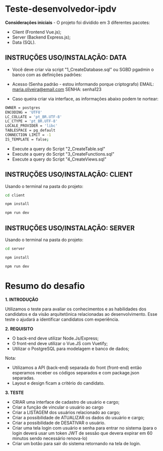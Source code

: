 # Teste-desenvolvedor-ipdv

**Considerações iniciais** -  O projeto foi dividido em 3 diferentes pacotes: 
- Client (Frontend Vue.js);
- Server (Backend Express.js);
- Data (SQL).

## INSTRUÇÕES USO/INSTALAÇÃO: DATA
- Você deve criar via script "1_CreateDatabase.sql" ou SGBD pgadmin o banco com as definições padrões:

- Acesso (Senha padrão - estou informando porque criptografo)
EMAIL: maria.oliveira@email.com
SENHA: senha123

- Caso queira criar via interface, as informações abaixo podem te nortear:
```sh 
OWNER = postgres
ENCODING = 'UTF8'
LC_COLLATE = 'pt_BR.UTF-8'
LC_CTYPE = 'pt_BR.UTF-8'
LOCALE_PROVIDER = 'libc'
TABLESPACE = pg_default
CONNECTION LIMIT = -1
IS_TEMPLATE = false;
```
 
- Execute a query do Script "2_CreateTable.sql"
- Execute a query do Script "3_CreateFunctions.sql"
- Execute a query do Script "4_CreateViews.sql"

## INSTRUÇÕES USO/INSTALAÇÃO: CLIENT
Usando o terminal na pasta do projeto:

```sh
cd client
```
 
```sh
npm install
```

```sh
npm run dev
```


## INSTRUÇÕES USO/INSTALAÇÃO: SERVER
Usando o terminal na pasta do projeto:

```sh
cd server
```
 
```sh
npm install
```

```sh
npm run dev
```



# Resumo do desafio
**1. INTRODUÇÃO**

Utilizamos o teste para avaliar os conhecimentos e as habilidades dos 
candidatos e da visão arquitetônica relacionadas ao desenvolvimento. Esse teste 
o ajudará a identificar candidatos com experiência. 

**2. REQUISITO** 

- O back-end deve utilizar Node.Js/Express; 
- O front-end deve utilizar o Vue.JS com Vuetify; 
- Utilizar o PostgreSQL para modelagem e banco de dados;

Nota:  
- Utilizamos a API (back-end) separada do front (front-end) então esperamos 
receber os códigos separados e com package.json separadas. 
- Layout e design ficam a critério do candidato.

  
**3. TESTE**
- CRIAR uma interface de cadastro de usuário e cargo; 
- Criar a função de vincular o usuário ao cargo 
- Criar a LISTAGEM dos usuários relacionado ao cargo; 
- Criar a possibilidade de ATUALIZAR os dados do usuário e cargo; 
- Criar a possibilidade de DESATIVAR o usuário. 
- Criar uma tela login com usuário e senha para entrar no sistema (para o 
login deverá usar um token JWT de sessão que devera expirar em 60 
minutos sendo necessário renova-lo) 
- Criar um botão para sair do sistema retornando na tela de login.

